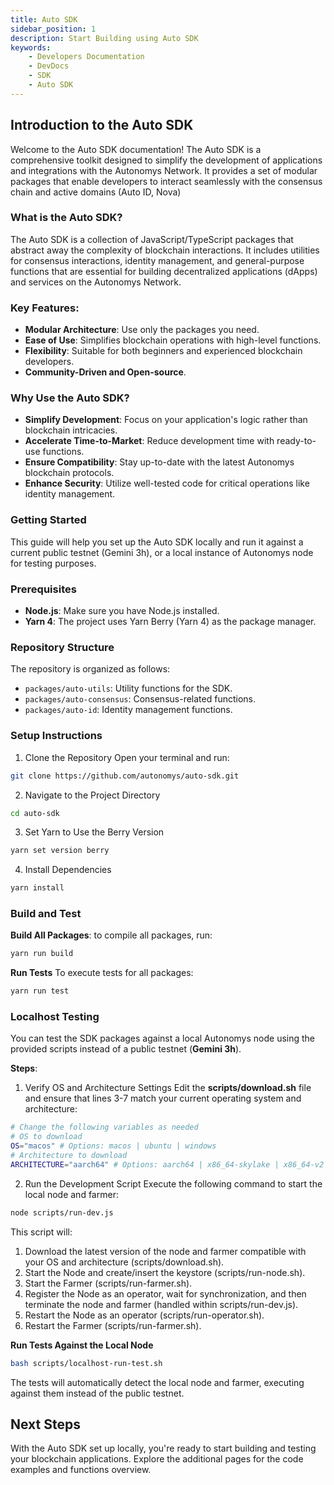 ```yaml
---
title: Auto SDK
sidebar_position: 1
description: Start Building using Auto SDK
keywords:
    - Developers Documentation
    - DevDocs
    - SDK
    - Auto SDK
---
```


## Introduction to the Auto SDK
Welcome to the Auto SDK documentation! The Auto SDK is a comprehensive toolkit designed to simplify the development of applications and integrations with the Autonomys Network. It provides a set of modular packages that enable developers to interact seamlessly with the consensus chain and active domains (Auto ID, Nova)

### What is the Auto SDK?
The Auto SDK is a collection of JavaScript/TypeScript packages that abstract away the complexity of blockchain interactions. It includes utilities for consensus interactions, identity management, and general-purpose functions that are essential for building decentralized applications (dApps) and services on the Autonomys Network.

### Key Features:
- **Modular Architecture**: Use only the packages you need.
- **Ease of Use**: Simplifies blockchain operations with high-level functions.
- **Flexibility**: Suitable for both beginners and experienced blockchain developers.
- **Community-Driven and Open-source**.

### Why Use the Auto SDK?
- **Simplify Development**: Focus on your application's logic rather than blockchain intricacies.
- **Accelerate Time-to-Market**: Reduce development time with ready-to-use functions.
- **Ensure Compatibility**: Stay up-to-date with the latest Autonomys blockchain protocols.
- **Enhance Security**: Utilize well-tested code for critical operations like identity management.

### Getting Started
This guide will help you set up the Auto SDK locally and run it against a current public testnet (Gemini 3h), or a local instance of Autonomys node for testing purposes.

### Prerequisites
- **Node.js**: Make sure you have Node.js installed.
- **Yarn 4**: The project uses Yarn Berry (Yarn 4) as the package manager.

### Repository Structure
The repository is organized as follows:

- `packages/auto-utils`: Utility functions for the SDK.
- `packages/auto-consensus`: Consensus-related functions.
- `packages/auto-id`: Identity management functions.

### Setup Instructions
1. Clone the Repository
Open your terminal and run:

```bash
git clone https://github.com/autonomys/auto-sdk.git
```

2. Navigate to the Project Directory

```bash
cd auto-sdk
```
3. Set Yarn to Use the Berry Version

```bash
yarn set version berry
```
4. Install Dependencies

```bash
yarn install
``` 

### Build and Test

**Build All Packages**: to compile all packages, run:

```bash
yarn run build
```

**Run Tests** 
To execute tests for all packages:

```bash
yarn run test
```

### Localhost Testing 
You can test the SDK packages against a local Autonomys node using the provided scripts instead of a public testnet (**Gemini 3h**).

**Steps**:
1. Verify OS and Architecture Settings
Edit the **scripts/download.sh** file and ensure that lines 3-7 match your current operating system and architecture:

```bash
# Change the following variables as needed
# OS to download
OS="macos" # Options: macos | ubuntu | windows
# Architecture to download
ARCHITECTURE="aarch64" # Options: aarch64 | x86_64-skylake | x86_64-v2
```

2. Run the Development Script
Execute the following command to start the local node and farmer:

```bash
node scripts/run-dev.js
```

This script will:

1. Download the latest version of the node and farmer compatible with your OS and architecture (scripts/download.sh).
2. Start the Node and create/insert the keystore (scripts/run-node.sh).
3. Start the Farmer (scripts/run-farmer.sh).
4. Register the Node as an operator, wait for synchronization, and then terminate the node and farmer (handled within scripts/run-dev.js).
5. Restart the Node as an operator (scripts/run-operator.sh).
6. Restart the Farmer (scripts/run-farmer.sh).

**Run Tests Against the Local Node**

```bash
bash scripts/localhost-run-test.sh
```

The tests will automatically detect the local node and farmer, executing against them instead of the public testnet.

## Next Steps

With the Auto SDK set up locally, you're ready to start building and testing your blockchain applications. Explore the additional pages for the code examples and functions overview.
